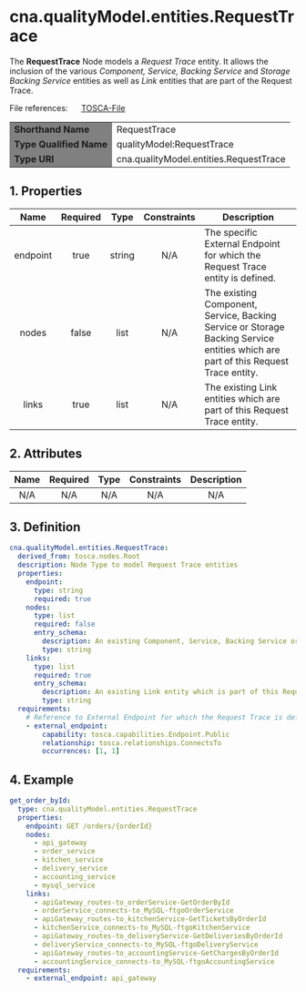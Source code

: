 # cna.qualityModel.entities.RequestTrace

The __RequestTrace__ Node models a _Request Trace_ entity.
It allows the inclusion of the various _Component, Service, Backing Service_ and _Storage Backing Service_ entities as well as _Link_ entities that are part of the Request Trace.

File references:&nbsp;&nbsp;&nbsp;&nbsp;&nbsp; [TOSCA-File](https://github.com/KarolinDuerr/MA-CNA-ModelingSupport/tree/main/TOSCA_Extension/Nodes/RequestTrace.tosca)

<table>
    <tr>
        <td bgcolor="grey"><b>Shorthand Name</b></td>
        <td>RequestTrace</td>
    </tr>
    <tr>
        <td bgcolor="grey"><b>Type Qualified Name</b></td>
        <td>qualityModel:RequestTrace</td> <!-- TODO keep?-->
    </tr>
    <tr>
        <td bgcolor="grey"><b>Type URI</b></td>
        <td>cna.qualityModel.entities.RequestTrace</td>
    </tr>
</table>

## 1. Properties

| Name | Required | Type | Constraints | <div align="center">__Description__</div> |
|:----:|:--------:|:----:|:-----------:|:-----------|
| endpoint | true | string | N/A | The specific External Endpoint for which the Request Trace entity is defined. |
| nodes | false | list | N/A | The existing Component, Service, Backing Service or Storage Backing Service entities which are part of this Request Trace entity. |
| links | true | list | N/A | The existing Link entities which are part of this Request Trace entity. |

## 2. Attributes

| Name | Required | Type | Constraints | <div align="center">__Description__</div> |
|:----:|:--------:|:----:|:-----------:|:-----------:|
| N/A | N/A | N/A | N/A | N/A |

## 3. Definition

```yaml
cna.qualityModel.entities.RequestTrace:
  derived_from: tosca.nodes.Root
  description: Node Type to model Request Trace entities
  properties:
    endpoint:
      type: string
      required: true
    nodes:
      type: list
      required: false
      entry_schema:
        description: An existing Component, Service, Backing Service or Storage Backing Service entity which is part of this Request Trace entity
        type: string
    links:
      type: list
      required: true
      entry_schema:
        description: An existing Link entity which is part of this Request Trace entity
        type: string
  requirements:
    # Reference to External Endpoint for which the Request Trace is defined
    - external_endpoint:
        capability: tosca.capabilities.Endpoint.Public
        relationship: tosca.relationships.ConnectsTo
        occurrences: [1, 1]
```

## 4. Example

```yaml
get_order_byId:
  type: cna.qualityModel.entities.RequestTrace
  properties:
    endpoint: GET /orders/{orderId}
    nodes:
      - api_gateway
      - order_service
      - kitchen_service
      - delivery_service
      - accounting_service
      - mysql_service
    links:
      - apiGateway_routes-to_orderService-GetOrderById
      - orderService_connects-to_MySQL-ftgoOrderService
      - apiGateway_routes-to_kitchenService-GetTicketsByOrderId
      - kitchenService_connects-to_MySQL-ftgoKitchenService
      - apiGateway_routes-to_deliveryService-GetDeliveriesByOrderId
      - deliveryService_connects-to_MySQL-ftgoDeliveryService
      - apiGateway_routes-to_accountingService-GetChargesByOrderId
      - accountingService_connects-to_MySQL-ftgoAccountingService
  requirements:
    - external_endpoint: api_gateway
```

